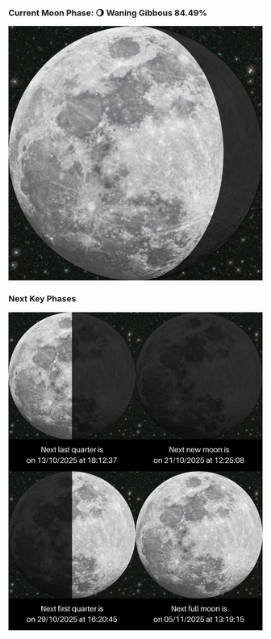 ### Current Moon Phase: 🌖 Waning Gibbous 84.49%
![Moon Phase](moonphase.png)
### Next Key Phases
![Gallery](gallery.png)
